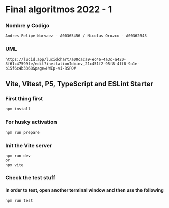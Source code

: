 # Final algoritmos 2022 - 1
### Nombre y Codigo
```
Andres Felipe Narvaez - A00365456 / Nicolas Orozco - A00362643
```
### UML
```
https://lucid.app/lucidchart/a00caca9-ec46-4a3c-a420-3f61c47599fe/edit?invitationId=inv_21c451f2-95f8-4ff8-9a1e-b15f6c4b3368&page=HWEp-vi-RSFO#
```


## Vite, Vitest, P5, TypeScript and ESLint Starter

### First thing first
```
npm install
```

### For husky activation
```
npm run prepare
```

### Init the Vite server
```
npm run dev
or
npx vite
```

### Check the test stuff
#### In order to test, open another terminal window and then use the following
```
npm run test
```
